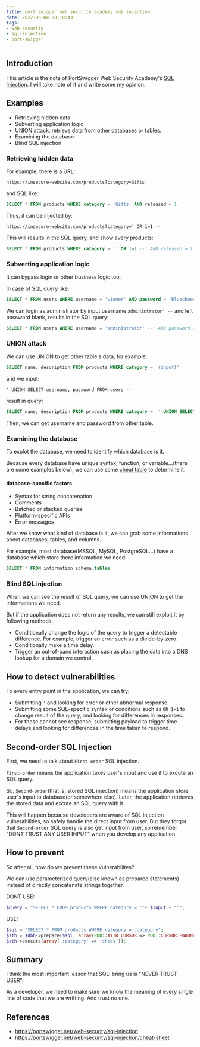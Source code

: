 ```yaml
---
title: port swigger web security academy sql injection
date: 2022-06-04 00:18:43
tags: 
- web-security
- sql-injection
- port-swigger
---
```


## Introduction

This article is the note of PortSwigger Web Security Academy's [SQL Injection](https://portswigger.net/web-security/sql-injection). I will take note of it and write some my opinion.

## Examples

- Retrieving hidden data
- Subverting application logic
- UNION attack: retrieve data from other databases or tables.
- Examining the database
- Blind SQL injection

### Retrieving hidden data

For example, there is a URL:
```
https://insecure-website.com/products?category=Gifts
```

and SQL like:
```SQL
SELECT * FROM products WHERE category = 'Gifts' AND released = 1
```

Thus, it can be injected by:
```
https://insecure-website.com/products?category=' OR 1=1 --
```

This will results in the SQL query, and show every products:
```SQL
SELECT * FROM products WHERE category = '' OR 1=1 --' AND released = 1
```

### Subverting application logic

It can bypass login or other business logic too.

In case of SQL query like:
```SQL
SELECT * FROM users WHERE username = 'wiener' AND password = 'bluecheese'
```

We can login as administrator by input username `administrator' --` and left password blank, results in the SQL query:
```SQL
SELECT * FROM users WHERE username = 'administrator' --' AND password = ''
```

### UNION attack

We can use UNION to get other table's data, for example:
```SQL
SELECT name, description FROM products WHERE category = '{input}'
```

and we input:
```
' UNION SELECT username, password FROM users --
```

result in query:
```SQL
SELECT name, description FROM products WHERE category = '' UNION SELECT username, password FROM users --'
```

Then, we can get username and password from other table.

### Examining the database

To explot the database, we need to identify which database is it.

Because every database have unique syntax, function, or variable...(there are some examples below), we can use some [cheat table](https://portswigger.net/web-security/sql-injection/cheat-sheet) to determine it.

#### database-specific factors

- Syntax for string concatenation
- Comments
- Batched or stacked queries
- Platform-specific APIs
- Error messages

After we know what kind of database is it, we can grab some informations about databases, tables, and columns.

For example, most database(MSSQL, MySQL, PostgreSQL...) have a database which store there information we need:
```SQL
SELECT * FROM information_schema.tables
```

### Blind SQL injection

When we can see the result of SQL query, we can use UNION to get the informations we need.

But if the application does not return any results, we can still exploit it by following methods:

- Conditionally change the logic of the query to trigger a detectable difference. For example, trigger an error such as a divide-by-zero.
- Conditionally make a time delay.
- Trigger an out-of-band interaction sush as placing the data into a DNS lookup for a domain we control.

## How to detect vulnerabilities

To every entry point in the application, we can try:

- Submitting `'` and looking for error or other abnormal response.
- Submitting some SQL-specific syntax or conditions such as `OR 1=1` to change result of the query, and looking for differences in responses.
- For those cannot see response, submitting payload to trigger time delays and looking for differences in the time taken to respond.

## Second-order SQL Injection

First, we need to talk about `First-order` SQL injection.

`First-order` means the application takes user's input and use it to excute an SQL query.

So, `Second-order`(that is, stored SQL injection) means the application store user's input to database(or somewhere else). Later, the application retrieves the stored data and excute an SQL query with it.

This will happen because developers are aware of SQL injection vulnerabilities, so safely handle the direct input from user. But they forgot that `Second-order` SQL query is also get input from user, so remember "DONT TRUST ANY USER INPUT" when you develop any application.

## How to prevent

So after all, how do we prevent these vulnerabilites?

We can use parameterized query(also known as prepared statements) instead of directly concatenate strings together.

DONT USE:
```php
$query = "SELECT * FROM products WHERE category = '"+ $input + "'";
```

USE:
```php
$sql = "SELECT * FROM products WHERE category = :category";
$sth = $dbh->prepare($sql, array(PDO::ATTR_CURSOR => PDO::CURSOR_FWDONLY));
$sth->execute(array(':category' => 'shoes'));
```

## Summary

I think the most important lesson that SQLi bring us is "NEVER TRUST USER".

As a developer, we need to make sure we know the meaning of every single line of code that we are writting. And trust no one.

## References

- https://portswigger.net/web-security/sql-injection
- https://portswigger.net/web-security/sql-injection/cheat-sheet
